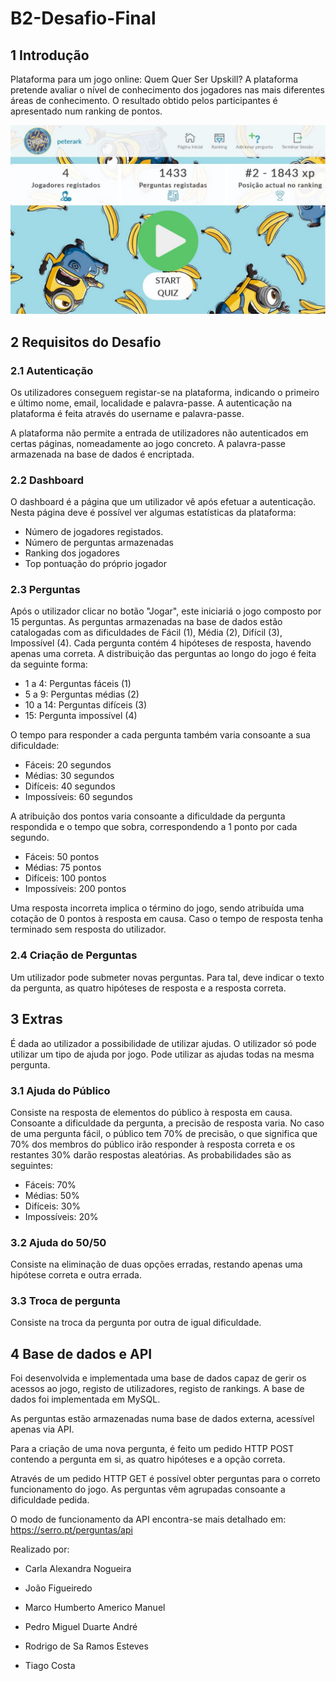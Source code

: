 # B2-Desafio-Final

## 1 Introdução

Plataforma para um jogo online: Quem Quer Ser Upskill? A plataforma pretende avaliar o nível de conhecimento dos
jogadores nas mais diferentes áreas de conhecimento. O resultado obtido pelos participantes é apresentado num ranking de
pontos.

![Game Intro](./intro.jpg)

## 2 Requisitos do Desafio

### 2.1 Autenticação

<p>Os utilizadores conseguem registar-se na plataforma, indicando o primeiro e último nome, email, localidade e
palavra-passe. A autenticação na plataforma é feita através do username e palavra-passe.</p>
A plataforma não permite a entrada de utilizadores não autenticados em certas páginas,
nomeadamente ao jogo concreto. A palavra-passe armazenada na base de dados é encriptada.

### 2.2 Dashboard

O dashboard é a página que um utilizador vê após efetuar a autenticação. Nesta página deve é possível ver algumas
estatísticas da plataforma:

* Número de jogadores registados.
* Número de perguntas armazenadas
* Ranking dos jogadores
* Top pontuação do próprio jogador

### 2.3 Perguntas

<p>Após o utilizador clicar no botão "Jogar", este iniciariá o jogo composto por 15 perguntas. As perguntas armazenadas
na base de dados estão catalogadas com as dificuldades de Fácil (1), Média (2), Difícil (3), Impossível (4). Cada
pergunta contém 4 hipóteses de resposta, havendo apenas uma correta. A distribuição das perguntas ao longo do jogo é
feita da seguinte forma:</p>

* 1 a 4: Perguntas fáceis (1)
* 5 a 9: Perguntas médias (2)
* 10 a 14: Perguntas difíceis (3)
* 15: Pergunta impossível (4)

<p>O tempo para responder a cada pergunta também varia consoante a sua dificuldade:</p>

* Fáceis: 20 segundos
* Médias: 30 segundos
* Difíceis: 40 segundos
* Impossíveis: 60 segundos

A atribuição dos pontos varia consoante a dificuldade da pergunta respondida e o tempo que sobra, correspondendo a 1
ponto por cada segundo.

* Fáceis: 50 pontos
* Médias: 75 pontos
* Difíceis: 100 pontos
* Impossíveis: 200 pontos

Uma resposta incorreta implica o término do jogo, sendo atribuída uma cotação de 0 pontos à resposta em causa. Caso o
tempo de resposta tenha terminado sem resposta do utilizador.

### 2.4 Criação de Perguntas

Um utilizador pode submeter novas perguntas. Para tal, deve indicar o texto da pergunta, as quatro hipóteses de resposta
e a resposta correta.

## 3 Extras

É dada ao utilizador a possibilidade de utilizar ajudas. O utilizador só pode utilizar um tipo de ajuda por jogo. Pode
utilizar as ajudas todas na mesma pergunta.

### 3.1 Ajuda do Público

Consiste na resposta de elementos do público à resposta em causa. Consoante a dificuldade da pergunta, a precisão de
resposta varia. No caso de uma pergunta fácil, o público tem 70% de precisão, o que significa que 70% dos membros do
público irão responder à resposta correta e os restantes 30% darão respostas aleatórias. As probabilidades são as
seguintes:

* Fáceis: 70%
* Médias: 50%
* Difíceis: 30%
* Impossíveis: 20%

### 3.2 Ajuda do 50/50

Consiste na eliminação de duas opções erradas, restando apenas uma hipótese correta e outra errada.

### 3.3 Troca de pergunta

Consiste na troca da pergunta por outra de igual dificuldade.

## 4 Base de dados e API

<p>Foi desenvolvida e implementada uma base de dados capaz de gerir os acessos ao jogo, registo de utilizadores,
registo de rankings. A base de dados foi implementada em MySQL.</p>

<p>As perguntas estão armazenadas numa base de dados externa, acessível apenas via API.</p>
<p>Para a criação de uma nova pergunta, é feito um pedido HTTP POST contendo a pergunta em si, as quatro hipóteses e a
opção correta.</p>

<p>Através de um pedido HTTP GET é possível obter perguntas para o correto funcionamento do jogo. As perguntas vêm agrupadas consoante a
dificuldade pedida.</p>

O modo de funcionamento da API encontra-se mais detalhado em:
https://serro.pt/perguntas/api

Realizado por:

+ Carla Alexandra Nogueira

+ João Figueiredo

+ Marco Humberto Americo Manuel

+ Pedro Miguel Duarte André

+ Rodrigo de Sa Ramos Esteves

+ Tiago Costa

